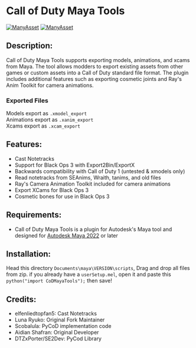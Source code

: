 # Call of Duty Maya Tools
[![ManyAsset](https://img.shields.io/discord/585171589750849538?color=%23FF8711&label=ManyAsset&logo=discord&logoColor=%23FFFFFF)](https://discord.gg/v2TWkeR)
[![ManyAsset](https://img.shields.io/youtube/channel/subscribers/UCQLUoUspSxbTKnhfc6ox03w?style=flat&logo=youtube&label=ManyAsset&color=fb0335
)](https://www.youtube.com/@ManyAsset)

## Description:
Call of Duty Maya Tools supports exporting models, animations, and xcams from Maya.
The tool allows modders to export existing assets from other games or custom assets into a Call of Duty standard file format.
The plugin includes additional features such as exporting cosmetic joints and Ray's Anim Toolkit for camera animations.

### Exported Files
Models export as `.xmodel_export`  
Animations export as `.xanim_export`  
Xcams export as `.xcam_export`  

## Features:
* Cast Notetracks
* Support for Black Ops 3 with Export2Bin/ExportX
* Backwards compatibility with Call of Duty 1 (untested & xmodels only)
* Read notetracks from SEAnims, Wraith, tanims, and old files
* Ray's Camera Animation Toolkit included for camera animations
* Export XCams for Black Ops 3
* Cosmetic bones for use in Black Ops 3

## Requirements:
* Call of Duty Maya Tools is a plugin for Autodesk's Maya tool and designed for [Autodesk Maya 2022](http://autodesk.com/maya) or later

## Installation:
  Head this directory `Documents\maya\VERSION\scripts`, Drag and drop all files from zip. if you already have a `userSetup.mel`, open it and paste this `python("import CoDMayaTools");` then save!

## Credits:
* elfenliedtopfan5: Cast Notetracks
* Luna Ryuko: Original Fork Maintainer
* Scobalula: PyCoD implementation code
* Aidian Shafran: Original Developer 
* DTZxPorter/SE2Dev: PyCod Library

